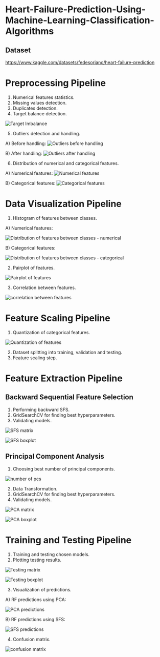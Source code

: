 # Heart-Failure-Prediction-Using-Machine-Learning-Classification-Algorithms
## Dataset
https://www.kaggle.com/datasets/fedesoriano/heart-failure-prediction

# Preprocessing Pipeline
1) Numerical features statistics.
2) Missing values detection.
3) Duplicates detection.
4) Target balance detection.

![Target Imbalance](https://user-images.githubusercontent.com/81769303/174997461-4f8fc775-c064-4cd2-b02a-8db1715acd7d.png)

5) Outliers detection and handling.

A) Before handling:
![Outliers before handling](https://user-images.githubusercontent.com/81769303/174998464-f3394c53-bd06-4e82-ae34-64b6fc725199.png)

B) After handling:
![Outliers after handling](https://user-images.githubusercontent.com/81769303/174998525-f5ace8e2-c638-4297-b27a-2915ef3748c3.png)

6) Distribution of numerical and categorical features.

A) Numerical features:
![Numerical features](https://user-images.githubusercontent.com/81769303/174999702-c3e30706-0df8-4e7a-a924-45742ad421c0.png)

B) Categorical features:
![Categorical features](https://user-images.githubusercontent.com/81769303/174999794-1b7ae026-c708-4770-9768-e35cafb45f5d.png)

# Data Visualization Pipeline
1) Histogram of features between classes.

A) Numerical features:

![Distribution of features between classes - numerical](https://user-images.githubusercontent.com/81769303/175001415-37aae5bb-410d-476c-b737-0a4e3e8a785c.png)

B) Categorical features:

![Distribution of features between classes - categorical](https://user-images.githubusercontent.com/81769303/175001497-07afb017-d31e-41be-8a86-60793e6cbd57.png)

2) Pairplot of features.

![Pairplot of features](https://user-images.githubusercontent.com/81769303/175001704-0eff2066-f671-45ad-a1aa-b31a42ea21d5.png)

3) Correlation between features.

![correlation between features](https://user-images.githubusercontent.com/81769303/175001884-0e6e1c8e-9406-468b-93e0-4d889f128b26.png)

# Feature Scaling Pipeline
1) Quantization of categorical features.

![Quantization of features](https://user-images.githubusercontent.com/81769303/175004749-f063e65c-6c20-428e-9134-e6cf4b813c43.png)

2) Dataset splitting into training, validation and testing.
3) Feature scaling step.

# Feature Extraction Pipeline
## Backward Sequential Feature Selection
1) Performing backward SFS.
2) GridSearchCV for finding best hyperparameters.
3) Validating models.

![SFS matrix](https://user-images.githubusercontent.com/81769303/175005593-18badad4-8922-4a09-b24b-54076e6d7422.png)

![SFS boxplot](https://user-images.githubusercontent.com/81769303/175005626-8e9eaea6-d2bc-4ce1-8a5c-f058ad4093e9.png)

## Principal Component Analysis
1) Choosing best number of principal components.

![number of pcs](https://user-images.githubusercontent.com/81769303/175005913-8a0f50d5-137d-46b6-aece-5823b24df496.png)

2) Data Transformation.
3) GridSearchCV for finding best hyperparameters.
4) Validating models.

![PCA matrix](https://user-images.githubusercontent.com/81769303/175006412-9e72a7b1-02df-458f-9170-7760a937989d.png)

![PCA boxplot](https://user-images.githubusercontent.com/81769303/175006435-8aec072d-687a-42d2-906e-4002687eb8f6.png)

# Training and Testing Pipeline
1) Training and testing chosen models.
2) Plotting testing results.

![Testing matrix](https://user-images.githubusercontent.com/81769303/175006845-4cf68422-534a-415e-aa1e-cce3ac58d080.png)

![Testing boxplot](https://user-images.githubusercontent.com/81769303/175006859-b1a83962-77e8-44bd-bc27-f96902ea14d4.png)

3) Visualization of predictions.

A) RF predictions using PCA:

![PCA predictions](https://user-images.githubusercontent.com/81769303/175007216-460dde23-bed6-4e1f-84f7-728f02dd9221.png)

B) RF predictions using SFS:

![SFS predictions](https://user-images.githubusercontent.com/81769303/175007285-1b5bf7f6-0a04-4e69-b0c1-d0539d642138.png)

4) Confusion matrix.

![confusion matrix](https://user-images.githubusercontent.com/81769303/175007543-0dbc0d73-32f0-488f-89ca-bdac8cba876d.png)


